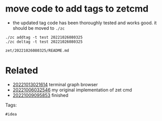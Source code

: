 # move code to add tags to zetcmd

- the updated tag code has been thoroughly tested and works good. it should be moved to `./zc`

```
./zc addtag -t test 20221026080325
./zc deltag -t test 20221026080325
```

` zet/20221026080325/README.md `

# Related

- [20221013021614](/zet/20221013021614/README.md) terminal graph browser
- [20221006032546](/zet/20221006032546/README.md) my original implementation of zet cmd
- [20221009095853](/zet/20221009095853/README.md) finished

Tags:

    #idea
